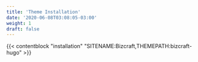 ```yaml
---
title: 'Theme Installation'
date: '2020-06-08T03:08:05-03:00'
weight: 1
draft: false
---
```


{{< contentblock "installation" "SITENAME:Bizcraft,THEMEPATH:bizcraft-hugo" >}}
